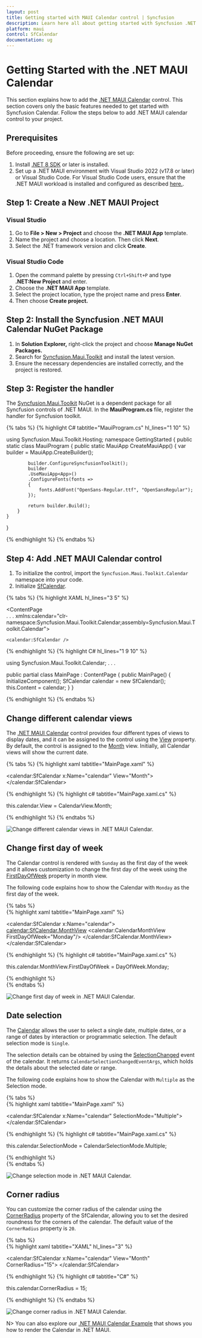 ```yaml
---
layout: post
title: Getting started with MAUI Calendar control | Syncfusion
description: Learn here all about getting started with Syncfusion .NET MAUI Calendar (SfCalendar) control and its basic features.
platform: maui
control: SfCalendar
documentation: ug
---
```


# Getting Started with the .NET MAUI Calendar

This section explains how to add the [.NET MAUI Calendar](https://www.syncfusion.com/maui-controls/maui-calendar) control. This section covers only the basic features needed to get started with Syncfusion Calendar. Follow the steps below to add .NET MAUI calendar control to your project.


## Prerequisites

Before proceeding, ensure the following are set up:
1. Install [.NET 8 SDK](https://dotnet.microsoft.com/en-us/download/dotnet/8.0) or later is installed.
2. Set up a .NET MAUI environment with Visual Studio 2022 (v17.8 or later) or Visual Studio Code. For Visual Studio Code users, ensure that the .NET MAUI workload is installed and configured as described [here.](https://learn.microsoft.com/en-us/dotnet/maui/get-started/installation?view=net-maui-8.0&tabs=visual-studio-code).

## Step 1: Create a New .NET MAUI Project

### Visual Studio

1. Go to **File > New > Project** and choose the **.NET MAUI App** template.
2. Name the project and choose a location. Then click **Next**.
3. Select the .NET framework version and click **Create**.

### Visual Studio Code

1. Open the command palette by pressing `Ctrl+Shift+P` and type **.NET:New Project** and enter.
2. Choose the **.NET MAUI App** template.
3. Select the project location, type the project name and press **Enter**.
4. Then choose **Create project.**

## Step 2: Install the Syncfusion .NET MAUI Calendar NuGet Package

1. In **Solution Explorer,** right-click the project and choose **Manage NuGet Packages.**
2. Search for [Syncfusion.Maui.Toolkit](https://www.nuget.org/packages/Syncfusion.Maui.Toolkit/) and install the latest version.
3. Ensure the necessary dependencies are installed correctly, and the project is restored.

## Step 3: Register the handler

The [Syncfusion.Maui.Toolkit](https://www.nuget.org/packages/Syncfusion.Maui.Toolkit/) NuGet is a dependent package for all Syncfusion controls of .NET MAUI. In the **MauiProgram.cs** file, register the handler for Syncfusion toolkit.

{% tabs %}
{% highlight C# tabtitle="MauiProgram.cs" hl_lines="1 10" %}

using Syncfusion.Maui.Toolkit.Hosting;
namespace GettingStarted
{
    public static class MauiProgram
    {
        public static MauiApp CreateMauiApp()
        {
            var builder = MauiApp.CreateBuilder();

            builder.ConfigureSyncfusionToolkit();
            builder
            .UseMauiApp<App>()
            .ConfigureFonts(fonts =>
            {
                fonts.AddFont("OpenSans-Regular.ttf", "OpenSansRegular");
            });

            return builder.Build();
        }
    }
}

{% endhighlight %}
{% endtabs %}

## Step 4: Add .NET MAUI Calendar control

1. To initialize the control, import the `Syncfusion.Maui.Toolkit.Calendar` namespace into your code.
2. Initialize [SfCalendar](https://help.syncfusion.com/cr/maui-toolkit/Syncfusion.Maui.Toolkit.Calendar.SfCalendar.html).

{% tabs %}
{% highlight XAML hl_lines="3 5" %}

<ContentPage   
    . . .
    xmlns:calendar="clr-namespace:Syncfusion.Maui.Toolkit.Calendar;assembly=Syncfusion.Maui.Toolkit.Calendar">

    <calendar:SfCalendar />
</ContentPage>

{% endhighlight %}
{% highlight C# hl_lines="1 9 10" %}

using Syncfusion.Maui.Toolkit.Calendar;
. . .

public partial class MainPage : ContentPage
{
    public MainPage()
    {
        InitializeComponent();
        SfCalendar calendar = new SfCalendar();
        this.Content = calendar;
    }
}

{% endhighlight %}
{% endtabs %}


## Change different calendar views

The [.NET MAUI Calendar](https://help.syncfusion.com/cr/maui-toolkit/Syncfusion.Maui.Toolkit.Calendar.SfCalendar.html) control provides four different types of views to display dates, and it can be assigned to the control using the [View](https://help.syncfusion.com/cr/maui-toolkit/Syncfusion.Maui.Toolkit.Calendar.SfCalendar.html#Syncfusion_Maui_Calendar_SfCalendar_View) property. By default, the control is assigned to the [Month](https://help.syncfusion.com/cr/maui-toolkit/Syncfusion.Maui.Toolkit.Calendar.CalendarView.html#Syncfusion_Maui_Calendar_CalendarView_Month) view. Initially, all Calendar views will show the current date.

{% tabs %}
{% highlight xaml tabtitle="MainPage.xaml" %}

<calendar:SfCalendar  x:Name="calendar" 
                        View="Month">
</calendar:SfCalendar>

{% endhighlight %}
{% highlight c# tabtitle="MainPage.xaml.cs" %}

this.calendar.View = CalendarView.Month;

{% endhighlight %}
{% endtabs %}

![Change different calendar views in .NET MAUI Calendar.](images/getting-started/net-maui-calendar-month-view.png)

## Change first day of week

The Calendar control is rendered with `Sunday` as the first day of the week and it allows customization to change the first day of the week using the [FirstDayOfWeek](https://help.syncfusion.com/cr/maui-toolkit/Syncfusion.Maui.Toolkit.Calendar.CalendarMonthView.html#Syncfusion_Maui_Calendar_CalendarMonthView_FirstDayOfWeek) property in month view.

The following code explains how to show the Calendar with `Monday` as the first day of the week.

{% tabs %}  
{% highlight xaml tabtitle="MainPage.xaml" %}

<calendar:SfCalendar x:Name="calendar">
    <calendar:SfCalendar.MonthView>
        <calendar:CalendarMonthView FirstDayOfWeek="Monday"/>
    </calendar:SfCalendar.MonthView>
 </calendar:SfCalendar>

{% endhighlight %}
{% highlight c# tabtitle="MainPage.xaml.cs" %}

this.calendar.MonthView.FirstDayOfWeek = DayOfWeek.Monday;

{% endhighlight %}  
{% endtabs %}

![Change first day of week in .NET MAUI Calendar.](images/getting-started/net-maui-calendar-first-day-of-week.png)

## Date selection

The [Calendar](https://help.syncfusion.com/cr/maui-toolkit/Syncfusion.Maui.Toolkit.Calendar.SfCalendar.html) allows the user to select a single date, multiple dates, or a range of dates by interaction or programmatic selection. The default selection mode is `Single`.

The selection details can be obtained by using the [SelectionChanged](https://help.syncfusion.com/cr/maui-toolkit/Syncfusion.Maui.Toolkit.Calendar.SfCalendar.html#Syncfusion_Maui_Calendar_SfCalendar_SelectionChanged) event of the calendar. It returns `CalendarSelectionChangedEventArgs`, which holds the details about the selected date or range.

The following code explains how to show the Calendar with `Multiple` as the Selection mode.

{% tabs %}  
{% highlight xaml tabtitle="MainPage.xaml" %}

<calendar:SfCalendar  x:Name="calendar" 
                      SelectionMode="Multiple">
</calendar:SfCalendar>

{% endhighlight %}
{% highlight c# tabtitle="MainPage.xaml.cs" %}

this.calendar.SelectionMode = CalendarSelectionMode.Multiple;

{% endhighlight %}  
{% endtabs %}

![Change selection mode in .NET MAUI Calendar.](images/getting-started/net-maui-calendar-multiple-selection.png)

## Corner radius

You can customize the corner radius of the calendar using the [CornerRadius](https://help.syncfusion.com/cr/maui-toolkit/Syncfusion.Maui.Toolkit.Calendar.SfCalendar.html#Syncfusion_Maui_Calendar_SfCalendar_CornerRadius) property of the SfCalendar, allowing you to set the desired roundness for the corners of the calendar. The default value of the `CornerRadius` property is `20`.

{% tabs %}  
{% highlight xaml tabtitle="XAML" hl_lines="3" %}

<calendar:SfCalendar x:Name="calendar" 
                     View="Month"
                     CornerRadius="15">
 </calendar:SfCalendar>

{% endhighlight %}
{% highlight c# tabtitle="C#" %}

this.calendar.CornerRadius = 15;

{% endhighlight %}
{% endtabs %}

![Change corner radius in .NET MAUI Calendar.](images/getting-started/net-maui-calendar-corner-radius.png)

N> You can also explore our [.NET MAUI Calendar Example](https://github.com/syncfusion/maui-demos/tree/master/MAUI/Calendar) that shows you how to render the Calendar in .NET MAUI.